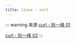 ```yaml
---
title: linux - curl
---
```


::: warning 来源
[curl - 阮一峰 01](https://www.ruanyifeng.com/blog/2011/09/curl.html)

[curl - 阮一峰 02](https://www.ruanyifeng.com/blog/2019/09/curl-reference.html)
:::
